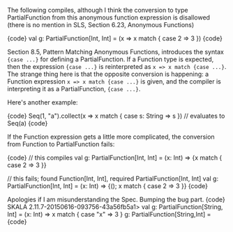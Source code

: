 The following compiles, although I think the conversion to type PartialFunction from this anonymous function expression is disallowed (there is no mention in SLS, Section 6.23, Anonymous Functions)

{code}
val g: PartialFunction[Int, Int] = (x => x match { case 2 => 3 })
{code}

Section 8.5, Pattern Matching Anonymous Functions, introduces the syntax `{case ...}` for defining a PartialFunction. If a Function type is expected, then the expression `{case ...}` is reinterpreted as `x => x match {case ...}`. The strange thing here is that the opposite conversion is happening: a Function expression `x => x match {case ...}` is given, and the compiler is interpreting it as a PartialFunction, `{case ...}`.

Here's another example:

{code}
Seq(1, "a").collect(x => x match { case s: String => s }) // evaluates to Seq(a)
{code}

If the Function expression gets a little more complicated, the conversion from Function to PartialFunction fails:

{code}
// this compiles
val g: PartialFunction[Int, Int] = (x: Int) => {x match { case 2 => 3 }}

// this fails; found Function[Int, Int], required PartialFunction[Int, Int]
val g: PartialFunction[Int, Int] = (x: Int) => {(); x match { case 2 => 3 }}
{code}

Apologies if I am misunderstanding the Spec.
Bumping the bug part.
{code}
SKALA 2.11.7-20150616-093756-43a56fb5a1> val g: PartialFunction[String, Int] = (x: Int) => x match { case "x" => 3 }
g: PartialFunction[String,Int] = <function1>
{code}
